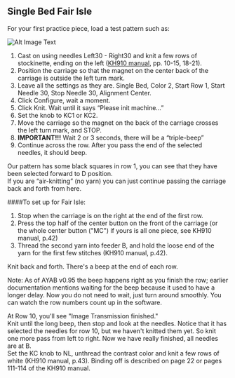 
## Single Bed Fair Isle
For your first practice piece, load a test pattern such as:

![Alt Image Text](/Users/adriennehunter/Documents/AYAB/patterns/triangles_60x10.png "Triangles")

1. Cast on using needles Left30 - Right30 and knit a few rows of stockinette, ending on the left 
   ([KH910 manual](http://machineknittingetc.com/brother-kh910-user-guide.html), pp. 10-15, 18-21).
2. Position the carriage so that the magnet on the center back of the carriage is outside the left turn mark.
3. Leave all the settings as they are. Single Bed, Color 2, Start Row 1, Start Needle 30, Stop Needle 30, Alignment Center.   
4. Click Configure, wait a moment.
5. Click Knit. Wait until it says “Please init machine…”
6. Set the knob to KC1 or KC2.
7. Move the carriage so the magnet on the back of the carriage crosses the left turn mark, and STOP.
8. **IMPORTANT!!!** Wait 2 or 3 seconds, there will be a “triple-beep”
9. Continue across the row. After you pass the end of the selected needles, it should beep.

Our pattern has some black squares in row 1, you can see that they have been selected forward to D position.  
If you are “air-knitting” (no yarn) you can just continue passing the carriage back and forth from here.

####To set up for Fair Isle:

1. Stop when the carriage is on the right at the end of the first row.
2. Press the top half of the center button on the front of the carriage (or the whole center button ("MC") if yours is all one piece, see KH910 manual, p.42)
3. Thread the second yarn into feeder B, and hold the loose end of the yarn for the first few stitches (KH910 manual, p.42).

Knit back and forth. There's a beep at the end of each row.

Note: As of AYAB v0.95 the beep happens right as you finish the row; earlier documentation mentions waiting for the beep because it used to have a longer delay. Now you do not need to wait, just turn around smoothly. You can watch the row numbers count up in the software.

At Row 10, you'll see "Image Transmission finished."  
Knit until the long beep, then stop and look at the needles. Notice that it has selected the needles for row 10, but we haven't knitted them yet. So knit one more pass from left to right. Now we have really finished, all needles are at B.  
Set the KC knob to NL, unthread the contrast color and knit a few rows of white (KH910 manual, p.43).
Binding off is described on page 22 or pages 111-114 of the KH910 manual.
